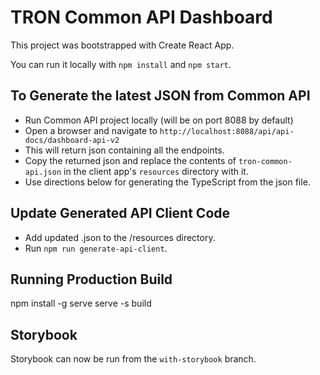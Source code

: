 # TRON Common API Dashboard

This project was bootstrapped with Create React App.

You can run it locally with `npm install` and `npm start`.

## To Generate the latest JSON from Common API

* Run Common API project locally (will be on port 8088 by default)
* Open a browser and navigate to `http://localhost:8088/api/api-docs/dashboard-api-v2`
* This will return json containing all the endpoints.
* Copy the returned json and replace the contents of `tron-common-api.json` in the client app's `resources` directory with it.
* Use directions below for generating the TypeScript from the json file.

## Update Generated API Client Code

* Add updated .json to the /resources directory.
* Run `npm run generate-api-client`.

## Running Production Build
npm install -g serve
serve -s build

## Storybook
Storybook can now be run from the `with-storybook` branch.
